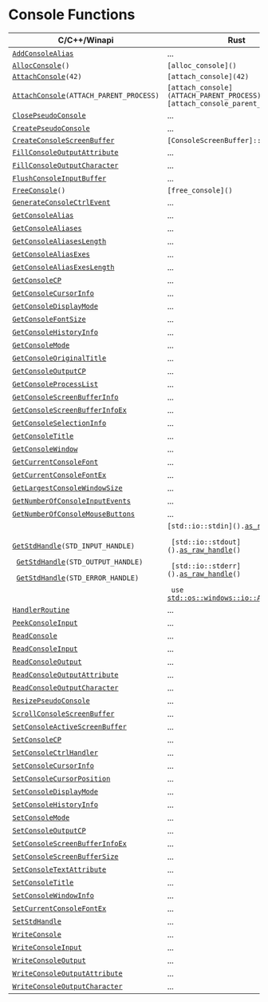 <!-- https://docs.microsoft.com/en-us/windows/console/console-functions -->

# Console Functions

| C/C++/Winapi                                          | Rust |
| ----------------------------------------------------- | ---- |
| <code>[AddConsoleAlias]</code>                        | ...
| <code>[AllocConsole]\()</code>                        | <code>[alloc_console]\()</code>
| <code>[AttachConsole]\(42)</code>                     | <code>[attach_console]\(42)</code>
| <code>[AttachConsole]\(ATTACH_PARENT_PROCESS)</code>  | <code>[attach_console]\(ATTACH_PARENT_PROCESS)</code> <br> <code>[attach_console_parent_process]\()</code>
| <code>[ClosePseudoConsole]</code>                     | ...
| <code>[CreatePseudoConsole]</code>                    | ...
| <code>[CreateConsoleScreenBuffer]</code>              | <code>[ConsoleScreenBuffer]::[new](ConsoleScreenBuffer::new)()</code>
| <code>[FillConsoleOutputAttribute]</code>             | ...
| <code>[FillConsoleOutputCharacter]</code>             | ...
| <code>[FlushConsoleInputBuffer]</code>                | ...
| <code>[FreeConsole]\()</code>                         | <code>[free_console]\()</code>
| <code>[GenerateConsoleCtrlEvent]</code>               | ...
| <code>[GetConsoleAlias]</code>                        | ...
| <code>[GetConsoleAliases]</code>                      | ...
| <code>[GetConsoleAliasesLength]</code>                | ...
| <code>[GetConsoleAliasExes]</code>                    | ...
| <code>[GetConsoleAliasExesLength]</code>              | ...
| <code>[GetConsoleCP]</code>                           | ...
| <code>[GetConsoleCursorInfo]</code>                   | ...
| <code>[GetConsoleDisplayMode]</code>                  | ...
| <code>[GetConsoleFontSize]</code>                     | ...
| <code>[GetConsoleHistoryInfo]</code>                  | ...
| <code>[GetConsoleMode]</code>                         | ...
| <code>[GetConsoleOriginalTitle]</code>                | ...
| <code>[GetConsoleOutputCP]</code>                     | ...
| <code>[GetConsoleProcessList]</code>                  | ...
| <code>[GetConsoleScreenBufferInfo]</code>             | ...
| <code>[GetConsoleScreenBufferInfoEx]</code>           | ...
| <code>[GetConsoleSelectionInfo]</code>                | ...
| <code>[GetConsoleTitle]</code>                        | ...
| <code>[GetConsoleWindow]</code>                       | ...
| <code>[GetCurrentConsoleFont]</code>                  | ...
| <code>[GetCurrentConsoleFontEx]</code>                | ...
| <code>[GetLargestConsoleWindowSize]</code>            | ...
| <code>[GetNumberOfConsoleInputEvents]</code>          | ...
| <code>[GetNumberOfConsoleMouseButtons]</code>         | ...
| <code>[GetStdHandle]\(STD_INPUT_HANDLE\) <br> [GetStdHandle]\(STD_OUTPUT_HANDLE\) <br> [GetStdHandle]\(STD_ERROR_HANDLE\)</code> | <code>[std::io::stdin]\().[as_raw_handle]\() <br> [std::io::stdout]\().[as_raw_handle]\() <br> [std::io::stderr]\().[as_raw_handle]\() <br> use [std::os::windows::io::AsRawHandle];</code>
| <code>[HandlerRoutine]</code>                         | ...
| <code>[PeekConsoleInput]</code>                       | ...
| <code>[ReadConsole]</code>                            | ...
| <code>[ReadConsoleInput]</code>                       | ...
| <code>[ReadConsoleOutput]</code>                      | ...
| <code>[ReadConsoleOutputAttribute]</code>             | ...
| <code>[ReadConsoleOutputCharacter]</code>             | ...
| <code>[ResizePseudoConsole]</code>                    | ...
| <code>[ScrollConsoleScreenBuffer]</code>              | ...
| <code>[SetConsoleActiveScreenBuffer]</code>           | ...
| <code>[SetConsoleCP]</code>                           | ...
| <code>[SetConsoleCtrlHandler]</code>                  | ...
| <code>[SetConsoleCursorInfo]</code>                   | ...
| <code>[SetConsoleCursorPosition]</code>               | ...
| <code>[SetConsoleDisplayMode]</code>                  | ...
| <code>[SetConsoleHistoryInfo]</code>                  | ...
| <code>[SetConsoleMode]</code>                         | ...
| <code>[SetConsoleOutputCP]</code>                     | ...
| <code>[SetConsoleScreenBufferInfoEx]</code>           | ...
| <code>[SetConsoleScreenBufferSize]</code>             | ...
| <code>[SetConsoleTextAttribute]</code>                | ...
| <code>[SetConsoleTitle]</code>                        | ...
| <code>[SetConsoleWindowInfo]</code>                   | ...
| <code>[SetCurrentConsoleFontEx]</code>                | ...
| <code>[SetStdHandle]</code>                           | ...
| <code>[WriteConsole]</code>                           | ...
| <code>[WriteConsoleInput]</code>                      | ...
| <code>[WriteConsoleOutput]</code>                     | ...
| <code>[WriteConsoleOutputAttribute]</code>            | ...
| <code>[WriteConsoleOutputCharacter]</code>            | ...

[AddConsoleAlias]:                  https://docs.microsoft.com/en-us/windows/console/addconsolealias
[AllocConsole]:                     https://docs.microsoft.com/en-us/windows/console/allocconsole
[AttachConsole]:                    https://docs.microsoft.com/en-us/windows/console/attachconsole
[ClosePseudoConsole]:               https://docs.microsoft.com/en-us/windows/console/closepseudoconsole
[CreatePseudoConsole]:              https://docs.microsoft.com/en-us/windows/console/createpseudoconsole
[CreateConsoleScreenBuffer]:        https://docs.microsoft.com/en-us/windows/console/createconsolescreenbuffer
[FillConsoleOutputAttribute]:       https://docs.microsoft.com/en-us/windows/console/fillconsoleoutputattribute
[FillConsoleOutputCharacter]:       https://docs.microsoft.com/en-us/windows/console/fillconsoleoutputcharacter
[FlushConsoleInputBuffer]:          https://docs.microsoft.com/en-us/windows/console/flushconsoleinputbuffer
[FreeConsole]:                      https://docs.microsoft.com/en-us/windows/console/freeconsole
[GenerateConsoleCtrlEvent]:         https://docs.microsoft.com/en-us/windows/console/generateconsolectrlevent
[GetConsoleAlias]:                  https://docs.microsoft.com/en-us/windows/console/getconsolealias
[GetConsoleAliases]:                https://docs.microsoft.com/en-us/windows/console/getconsolealiases
[GetConsoleAliasesLength]:          https://docs.microsoft.com/en-us/windows/console/getconsolealiaseslength
[GetConsoleAliasExes]:              https://docs.microsoft.com/en-us/windows/console/getconsolealiasexes
[GetConsoleAliasExesLength]:        https://docs.microsoft.com/en-us/windows/console/getconsolealiasexeslength
[GetConsoleCP]:                     https://docs.microsoft.com/en-us/windows/console/getconsolecp
[GetConsoleCursorInfo]:             https://docs.microsoft.com/en-us/windows/console/getconsolecursorinfo
[GetConsoleDisplayMode]:            https://docs.microsoft.com/en-us/windows/console/getconsoledisplaymode
[GetConsoleFontSize]:               https://docs.microsoft.com/en-us/windows/console/getconsolefontsize
[GetConsoleHistoryInfo]:            https://docs.microsoft.com/en-us/windows/console/getconsolehistoryinfo
[GetConsoleMode]:                   https://docs.microsoft.com/en-us/windows/console/getconsolemode
[GetConsoleOriginalTitle]:          https://docs.microsoft.com/en-us/windows/console/getconsoleoriginaltitle
[GetConsoleOutputCP]:               https://docs.microsoft.com/en-us/windows/console/getconsoleoutputcp
[GetConsoleProcessList]:            https://docs.microsoft.com/en-us/windows/console/getconsoleprocesslist
[GetConsoleScreenBufferInfo]:       https://docs.microsoft.com/en-us/windows/console/getconsolescreenbufferinfo
[GetConsoleScreenBufferInfoEx]:     https://docs.microsoft.com/en-us/windows/console/getconsolescreenbufferinfoex
[GetConsoleSelectionInfo]:          https://docs.microsoft.com/en-us/windows/console/getconsoleselectioninfo
[GetConsoleTitle]:                  https://docs.microsoft.com/en-us/windows/console/getconsoletitle
[GetConsoleWindow]:                 https://docs.microsoft.com/en-us/windows/console/getconsolewindow
[GetCurrentConsoleFont]:            https://docs.microsoft.com/en-us/windows/console/getcurrentconsolefont
[GetCurrentConsoleFontEx]:          https://docs.microsoft.com/en-us/windows/console/getcurrentconsolefontex
[GetLargestConsoleWindowSize]:      https://docs.microsoft.com/en-us/windows/console/getlargestconsolewindowsize
[GetNumberOfConsoleInputEvents]:    https://docs.microsoft.com/en-us/windows/console/getnumberofconsoleinputevents
[GetNumberOfConsoleMouseButtons]:   https://docs.microsoft.com/en-us/windows/console/getnumberofconsolemousebuttons
[GetStdHandle]:                     https://docs.microsoft.com/en-us/windows/console/getstdhandle
[HandlerRoutine]:                   https://docs.microsoft.com/en-us/windows/console/handlerroutine
[PeekConsoleInput]:                 https://docs.microsoft.com/en-us/windows/console/peekconsoleinput
[ReadConsole]:                      https://docs.microsoft.com/en-us/windows/console/readconsole
[ReadConsoleInput]:                 https://docs.microsoft.com/en-us/windows/console/readconsoleinput
[ReadConsoleOutput]:                https://docs.microsoft.com/en-us/windows/console/readconsoleoutput
[ReadConsoleOutputAttribute]:       https://docs.microsoft.com/en-us/windows/console/readconsoleoutputattribute
[ReadConsoleOutputCharacter]:       https://docs.microsoft.com/en-us/windows/console/readconsoleoutputcharacter
[ResizePseudoConsole]:              https://docs.microsoft.com/en-us/windows/console/resizepseudoconsole
[ScrollConsoleScreenBuffer]:        https://docs.microsoft.com/en-us/windows/console/scrollconsolescreenbuffer
[SetConsoleActiveScreenBuffer]:     https://docs.microsoft.com/en-us/windows/console/setconsoleactivescreenbuffer
[SetConsoleCP]:                     https://docs.microsoft.com/en-us/windows/console/setconsolecp
[SetConsoleCtrlHandler]:            https://docs.microsoft.com/en-us/windows/console/setconsolectrlhandler
[SetConsoleCursorInfo]:             https://docs.microsoft.com/en-us/windows/console/setconsolecursorinfo
[SetConsoleCursorPosition]:         https://docs.microsoft.com/en-us/windows/console/setconsolecursorposition
[SetConsoleDisplayMode]:            https://docs.microsoft.com/en-us/windows/console/setconsoledisplaymode
[SetConsoleHistoryInfo]:            https://docs.microsoft.com/en-us/windows/console/setconsolehistoryinfo
[SetConsoleMode]:                   https://docs.microsoft.com/en-us/windows/console/setconsolemode
[SetConsoleOutputCP]:               https://docs.microsoft.com/en-us/windows/console/setconsoleoutputcp
[SetConsoleScreenBufferInfoEx]:     https://docs.microsoft.com/en-us/windows/console/setconsolescreenbufferinfoex
[SetConsoleScreenBufferSize]:       https://docs.microsoft.com/en-us/windows/console/setconsolescreenbuffersize
[SetConsoleTextAttribute]:          https://docs.microsoft.com/en-us/windows/console/setconsoletextattribute
[SetConsoleTitle]:                  https://docs.microsoft.com/en-us/windows/console/setconsoletitle
[SetConsoleWindowInfo]:             https://docs.microsoft.com/en-us/windows/console/setconsolewindowinfo
[SetCurrentConsoleFontEx]:          https://docs.microsoft.com/en-us/windows/console/setcurrentconsolefontex
[SetStdHandle]:                     https://docs.microsoft.com/en-us/windows/console/setstdhandle
[WriteConsole]:                     https://docs.microsoft.com/en-us/windows/console/writeconsole
[WriteConsoleInput]:                https://docs.microsoft.com/en-us/windows/console/writeconsoleinput
[WriteConsoleOutput]:               https://docs.microsoft.com/en-us/windows/console/writeconsoleoutput
[WriteConsoleOutputAttribute]:      https://docs.microsoft.com/en-us/windows/console/writeconsoleoutputattribute
[WriteConsoleOutputCharacter]:      https://docs.microsoft.com/en-us/windows/console/writeconsoleoutputcharacter

[as_raw_handle]:                        https://doc.rust-lang.org/std/os/windows/io/trait.AsRawHandle.html#tymethod.as_raw_handle
[std::os::windows::io::AsRawHandle]:    https://doc.rust-lang.org/std/os/windows/io/trait.AsRawHandle.html

[x]:    https://img.shields.io/badge/impl-✗-red
[?]:    https://img.shields.io/badge/impl-%3f-yellow
[o]:    https://img.shields.io/badge/impl-✓-green

<!--
[x]:    https://img.shields.io/badge/impl-x-red
[?]:    https://img.shields.io/badge/impl-%3f-yellow
[o]:    https://img.shields.io/badge/impl-o-green

[x]:    https://img.shields.io/badge/impl-missing-red
[o]:    https://img.shields.io/badge/impl-finished-green
-->
